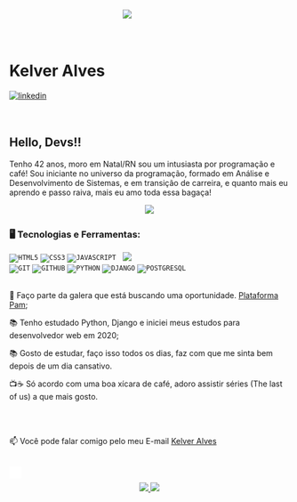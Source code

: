 <img align="right" width="300px" style="margin-top:-20px" src="https://infind.tech/wp-content/uploads/2020/11/desenvolvimento-analytics.png">

</br>
</br>

<div dsplay="inline-block">
 
 <h1 align="left">Kelver Alves</h1>
  <a href="https://www.linkedin.com/in/kelver-alves-rodrigues-7b6295bb/"  target="_blank">
    <img width="80px" src="https://i.ibb.co/RyZx12b/linkedin.png" alt="linkedin" style="vertical-align:top;">
  </a>
</div>
</br>
</br>

## Hello, Devs!!

Tenho 42 anos, moro em Natal/RN sou um intusiasta por programação e café! Sou iniciante no universo da programação, formado em Análise e Desenvolvimento de Sistemas, e em transição de carreira, e quanto mais eu aprendo e passo raiva, mais eu amo toda essa bagaça!

<p align="center">
  <img src="https://camo.githubusercontent.com/7ff31bf674c5358f243c50ad2d3709af50a98c28e1f478dcc898309b973a4099/68747470733a2f2f73757065722e616272696c2e636f6d2e62722f77702d636f6e74656e742f75706c6f6164732f323031362f30392f73757065725f696d676761746f5f6469676974616e646f5f302e676966" width="350">
</p>

### 🖥️ Tecnologias e Ferramentas: 
<img width="300px" align="right" src="https://amicci.com.br/wp-content/themes/amicci/assets/images/desenvolvimento-tecnico-e-inovacao/art-intro-01.png">
<code><img width="40px" src="https://cdn.jsdelivr.net/gh/devicons/devicon/icons/html5/html5-original-wordmark.svg" title = "HTML5"/></code>
<code><img width="40px" src="https://cdn.jsdelivr.net/gh/devicons/devicon/icons/css3/css3-original-wordmark.svg" title = "CSS3"/></code>
<code><img width="40px" src="https://cdn.jsdelivr.net/gh/devicons/devicon/icons/javascript/javascript-original.svg" title = "JAVASCRIPT"/></code>
<code><img width="40px" src="https://cdn.jsdelivr.net/gh/devicons/devicon/icons/git/git-original.svg" title = "GIT"/></code>
<code><img width="40px" src="https://cdn.jsdelivr.net/gh/devicons/devicon/icons/github/github-original.svg" title = "GITHUB"/></code>
<code><img width="40px" src="https://cdn.jsdelivr.net/gh/devicons/devicon/icons/python/python-original.svg"  title = "PYTHON"/></code>
<code><img width="40px" src="https://cdn.jsdelivr.net/gh/devicons/devicon/icons/django/django-plain.svg" title = "DJANGO"/></code>
<code><img width="40px" src="https://cdn.jsdelivr.net/gh/devicons/devicon/icons/postgresql/postgresql-original.svg" title = "POSTGRESQL"/></code>
</br>
</br>
<div display="inline-block">
 <p align="left">🤿 Faço parte da galera que está buscando uma oportunidade. <a href="https://pam.ws/">Plataforma Pam</a>;</p>
 <p align="left">📚 Tenho estudado Python, Django e iniciei meus estudos para desenvolvedor web em 2020;</p>
 <p align="left">📚 Gosto de estudar, faço isso todos os dias, faz com que me sinta bem depois de um dia cansativo.</p>
 <p align="left">📺☕ Só acordo com uma boa xícara de café, adoro assistir séries (The last of us) a que mais gosto.</p>
</div>

</br>

</br>

📫 Você pode falar comigo pelo meu E-mail <a href="mailto:kelverwt@gmail.com">Kelver Alves</a>

</br>
<a href="https://www.linkedin.com/in/kelver-alves-rodrigues-7b6295bb/" target="_blank"><img align="left" alt="LinkedIn" width="22px" src="https://github.com/Aakarsh-B/trying-repos/blob/master/linkedin.svg" />

##
<p align="center">
<a href="https://github.com/kelver-web">
  <img height="180em" src="https://github-readme-stats-eight-theta.vercel.app/api?username=jeniblodev&show_icons=true&theme=algolia&include_all_commits=true&count_private=true"/>
  <img height="180em" src="https://github-readme-stats-eight-theta.vercel.app/api/top-langs/?username=jeniblodev&layout=compact&langs_count=8&theme=algolia"/>
</a>
</p>
